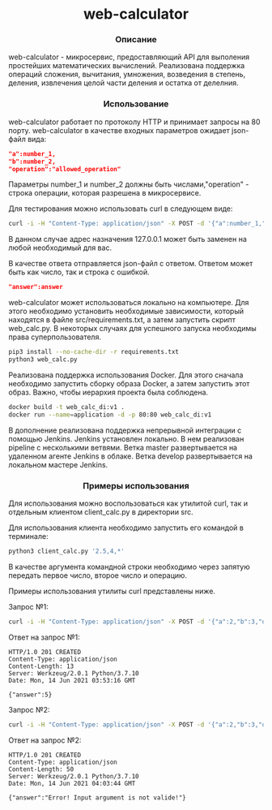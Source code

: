 <h1 align="center">web-calculator</h1>

<h3 align="center">Описание</h3>
web-calculator - микросервис, предоставляющий API для выполения простейших математических вычислений. Реализована поддержка операций сложения, вычитания, умножения, возведения в степень, деления, извлечения целой части деления и остатка от делелния.

<h3 align="center">Использование</h3>
web-calculator работает по протоколу HTTP и принимает запросы на 80 порту. web-calculator в качестве входных параметров ожидает json-файл вида:

```json
"a":number_1,
"b":number_2,
"operation":"allowed_operation"
```

Параметры number_1 и number_2 должны быть числами,"operation" - строка операции, которая разрешена в микросервисе.

Для тестирования можно использовать curl в следующем виде:
```bash
curl -i -H "Content-Type: application/json" -X POST -d '{"a":number_1,"b":number_2,"operation":"allowed_operation"}' "http://127.0.0.1/calc/my_api/v1/"
```
В данном случае адрес назначения 127.0.0.1 может быть заменен на любой необходимый для вас.

В качестве ответа отправляется json-файл с ответом. Ответом может быть как число, так и строка с ошибкой.
```json
"answer":answer
```

web-calculator может использоваться локально на компьютере. Для этого необходимо установить необходимые зависимости, который находятся в файле src/requirements.txt, а затем запустить скрипт web_calc.py. В некоторых случаях для успешного запуска необходимы права суперпользователя.

```bash
pip3 install --no-cache-dir -r requirements.txt
python3 web_calc.py
```

Реализована поддержка использования Docker. Для этого сначала необходимо запустить сборку образа Docker, а затем запустить этот образ. Важно, чтобы иерархия проекта была соблюдена.

```bash
docker build -t web_calc_di:v1 .
docker run --name=application -d -p 80:80 web_calc_di:v1
```

В дополнение реализована поддержка непрерывной интеграции с помощью Jenkins. Jenkins установлен локально. В нем реализован pipeline с несколькими ветвями. Ветка master развертывается на удаленном агенте Jenkins в облаке. Ветка develop развертывается на локальном мастере Jenkins.


<h3 align="center">Примеры использования</h3>

Для использования можно воспользоваться как утилитой curl, так и отдельным клиентом client_calc.py в директории src.

Для использования клиента необходимо запустить его командой в терминале:

```bash
python3 client_calc.py '2.5,4,*'
```

В качестве аргумента командной строки необходимо через запятую передать первое число, второе число и операцию.

Примеры использования утилиты curl представлены ниже.

Запрос №1:

```bash
curl -i -H "Content-Type: application/json" -X POST -d '{"a":2,"b":3,"operation":"+"}' "http://127.0.0.1/calc/my_api/v1/"
```

Ответ на запрос №1:

```http
HTTP/1.0 201 CREATED
Content-Type: application/json
Content-Length: 13
Server: Werkzeug/2.0.1 Python/3.7.10
Date: Mon, 14 Jun 2021 03:53:16 GMT

{"answer":5}
```

Запрос №2:

```bash
curl -i -H "Content-Type: application/json" -X POST -d '{"a":2,"b":3,"operation":"log"}' "http://127.0.0.1/calc/my_api/v1/"
```

Ответ на запрос №2:

```http
HTTP/1.0 201 CREATED
Content-Type: application/json
Content-Length: 50
Server: Werkzeug/2.0.1 Python/3.7.10
Date: Mon, 14 Jun 2021 04:03:44 GMT

{"answer":"Error! Input argument is not valide!"}
```
